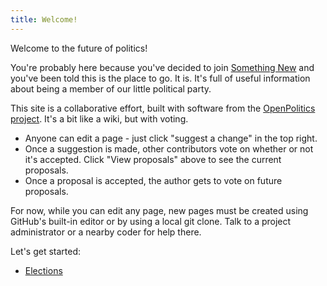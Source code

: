 ```yaml
---
title: Welcome!
---
```


Welcome to the future of politics!

You're probably here because you've decided to join [Something New](https://somethingnew.org.uk) and you've been told this is the place to go. It is. It's full of useful information about being a member of our little political party.

This site is a collaborative effort, built with software from the [OpenPolitics project](https://openpolitics.org.uk). It's a bit like a wiki, but with voting.

* Anyone can edit a page - just click "suggest a change" in the top right.
* Once a suggestion is made, other contributors vote on whether or not it's accepted. Click "View proposals" above to see the current proposals.
* Once a proposal is accepted, the author gets to vote on future proposals.

For now, while you can edit any page, new pages must be created using GitHub's built-in editor or by using a local git clone. Talk to a project administrator or a nearby coder for help there.

Let's get started:

* [Elections](elections.html)
